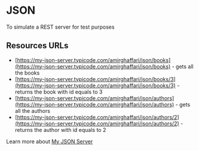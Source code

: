 JSON
======

To simulate a REST server for test purposes

## Resources URLs

* [https://my-json-server.typicode.com/amirghaffari/json/books](https://my-json-server.typicode.com/amirghaffari/json/books) - gets all the books
* [https://my-json-server.typicode.com/amirghaffari/json/books/3](https://my-json-server.typicode.com/amirghaffari/json/books/3) - returns the book with id equals to 3
* [https://my-json-server.typicode.com/amirghaffari/json/authors](https://my-json-server.typicode.com/amirghaffari/json/authors) -  gets all the authors
* [https://my-json-server.typicode.com/amirghaffari/json/authors/2](https://my-json-server.typicode.com/amirghaffari/json/authors/2) - returns the author with id equals to 2

Learn more about [My JSON Server](https://my-json-server.typicode.com)
